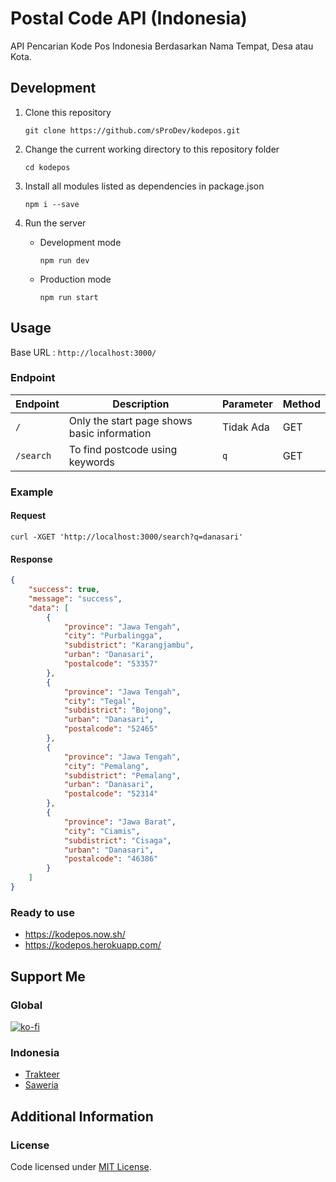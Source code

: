 # Postal Code API (Indonesia)

API Pencarian Kode Pos Indonesia Berdasarkan Nama Tempat, Desa atau Kota.

## Development

1. Clone this repository
    ```
    git clone https://github.com/sProDev/kodepos.git
    ```

2. Change the current working directory to this repository folder
    ```
    cd kodepos
    ```

3. Install all modules listed as dependencies in package.json
    ```
    npm i --save
    ```
    
4. Run the server
    
    - Development mode
        ```
        npm run dev
        ```
    
    - Production mode
        ```
        npm run start
        ```

## Usage

Base URL : `http://localhost:3000/`

### Endpoint

| Endpoint  | Description                                 | Parameter | Method |
| --------- | ------------------------------------------- | --------- | ------ |
| `/`       | Only the start page shows basic information | Tidak Ada | GET    |
| `/search` | To find postcode using keywords             | `q`       | GET    |

### Example

#### Request

```curl
curl -XGET 'http://localhost:3000/search?q=danasari'
```

#### Response

```json
{
    "success": true,
    "message": "success",
    "data": [
        {
            "province": "Jawa Tengah",
            "city": "Purbalingga",
            "subdistrict": "Karangjambu",
            "urban": "Danasari",
            "postalcode": "53357"
        },
        {
            "province": "Jawa Tengah",
            "city": "Tegal",
            "subdistrict": "Bojong",
            "urban": "Danasari",
            "postalcode": "52465"
        },
        {
            "province": "Jawa Tengah",
            "city": "Pemalang",
            "subdistrict": "Pemalang",
            "urban": "Danasari",
            "postalcode": "52314"
        },
        {
            "province": "Jawa Barat",
            "city": "Ciamis",
            "subdistrict": "Cisaga",
            "urban": "Danasari",
            "postalcode": "46386"
        }
    ]
}
```

### Ready to use

- https://kodepos.now.sh/
- https://kodepos.herokuapp.com/

## Support Me

### Global

[![ko-fi](https://www.ko-fi.com/img/githubbutton_sm.svg)](https://ko-fi.com/sProDev)

### Indonesia

- [Trakteer](https://trakteer.id/sproDev)
- [Saweria](https://saweria.co/sProDev)

## Additional Information

### License

Code licensed under [MIT License](https://github.com/sProDev/kodepos/blob/main/LICENSE).